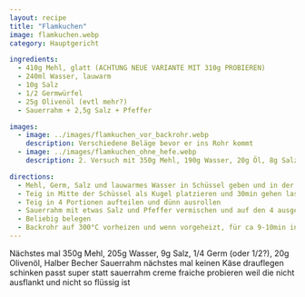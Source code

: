 ```yaml
---
layout: recipe
title: "Flamkuchen"
image: flamkuchen.webp
category: Hauptgericht

ingredients:
  - 410g Mehl, glatt (ACHTUNG NEUE VARIANTE MIT 310g PROBIEREN)
  - 240ml Wasser, lauwarm
  - 10g Salz
  - 1/2 Germwürfel
  - 25g Olivenöl (evtl mehr?)
  - Sauerrahm + 2,5g Salz + Pfeffer

images:
  - image: ../images/flamkuchen_vor_backrohr.webp
    description: Verschiedene Beläge bevor er ins Rohr kommt
  - image: ../images/flamkuchen_ohne_hefe.webp
    description: 2. Versuch mit 350g Mehl, 190g Wasser, 20g Öl, 8g Salz, ganzer Becher Sauerrahm - Ohne Hefe fehlt Geschmack, zuviel Sauerrahm der ausgeflankt ist, zu stark belegt, getrocknete Tomaten passen nicht. 1. Versuch war VIEL besser

directions:
  - Mehl, Germ, Salz und lauwarmes Wasser in Schüssel geben und in der Küchenmaschine kneten (7-8min). lt https://www.dasbackstuebchen.de/grundrezepte/flammkuchen-grundrezept-tipps-und-tricks lang kneten für elastischen teig
  - Teig in Mitte der Schüssel als Kugel platzieren und 30min gehen lassen
  - Teig in 4 Portionen aufteilen und dünn ausrollen
  - Sauerrahm mit etwas Salz und Pfeffer vermischen und auf den 4 ausgerollten Teigen verteilen
  - Beliebig belegen
  - Backrohr auf 300°C vorheizen und wenn vorgeheizt, für ca 9-10min ins Backrohr geben (fertig wenn Rand goldbraun ist)
---
```


Nächstes mal 350g Mehl, 205g Wasser, 9g Salz, 1/4 Germ (oder 1/2?), 20g Olivenöl, Halber Becher Sauerrahm
nächstes mal keinen Käse drauflegen
schinken passt super
statt sauerrahm creme fraiche probieren weil die nicht ausflankt und nicht so flüssig ist